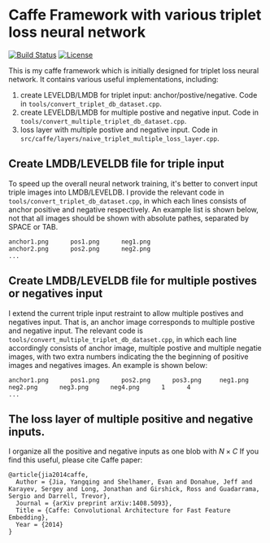 # Caffe Framework with various triplet loss neural network

[![Build Status](https://travis-ci.org/BVLC/caffe.svg?branch=master)](https://travis-ci.org/BVLC/caffe)
[![License](https://img.shields.io/badge/license-BSD-blue.svg)](LICENSE)

This is my caffe framework which is initially designed for triplet loss neural network. It contains various useful implementations, including:

1. create LEVELDB/LMDB for triplet input: anchor/postive/negative. Code in ```tools/convert_triplet_db_dataset.cpp```.
2. create LEVELDB/LMDB for multiple postive and negative input. Code in ```tools/convert_multiple_triplet_db_dataset.cpp```.
3. loss layer with multiple postive and negative input. Code in ```src/caffe/layers/naive_triplet_multiple_loss_layer.cpp```.

## Create LMDB/LEVELDB file for triple input

To speed up the overall neural network training, it's better to convert input triple images into LMDB/LEVELDB. I provide the relevant code in `tools/convert_triplet_db_dataset.cpp`, in which each lines consists of anchor positive and negative respectively. An example list is shown below, not that all images should be shown with absolute pathes, separated by SPACE or TAB.

```!bash
anchor1.png      pos1.png      neg1.png
anchor2.png      pos2.png      neg2.png
...
```

## Create LMDB/LEVELDB file for multiple postives or negatives input

I extend the current triple input restraint to allow multiple postives and negatives input. That is, an anchor image corresponds to multiple postive and negative input. The relevant code is `tools/convert_multiple_triplet_db_dataset.cpp`, in which each line accordingly consists of anchor image, multiple postive and multiple negatie images, with two extra numbers indicating the the beginning of positive images and negatives images. An example is shown below:

```!bash
anchor1.png      pos1.png      pos2.png      pos3.png     neg1.png      neg2.png      neg3.png      neg4.png      1      4
...
```
## The loss layer of multiple positive and negative inputs.

I organize all the positive and negative inputs as one blob with $N\times C$
If you find this useful, please cite Caffe paper:

    @article{jia2014caffe,
      Author = {Jia, Yangqing and Shelhamer, Evan and Donahue, Jeff and Karayev, Sergey and Long, Jonathan and Girshick, Ross and Guadarrama, Sergio and Darrell, Trevor},
      Journal = {arXiv preprint arXiv:1408.5093},
      Title = {Caffe: Convolutional Architecture for Fast Feature Embedding},
      Year = {2014}
    }
